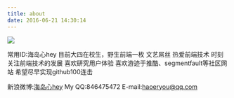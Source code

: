 ```yaml
---
title: about
date: 2016-06-21 14:30:14
---
```

<img src="/postimg/cainiao.jpg" class="blockquote-center">

常用ID:海岛心hey
目前大四在校生，野生前端一枚
文艺屌丝
热爱前端技术
时刻关注前端技术的发展
喜欢研究用户体验
喜欢游迹于推酷、segmentfault等社区网站
希望尽早实现github100连击

新浪微博:<a href="http://weibo.com/u/3799576961?refer_flag=1001030102_&is_hot=1">海岛心hey</a>
My QQ:846475472
E-mail:haoeryou@qq.com